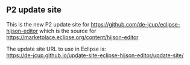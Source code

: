 ## P2 update site

This is the new P2 update site for https://github.com/de-jcup/eclipse-hijson-editor which is the source for https://marketplace.eclipse.org/content/hijson-editor


The update site URL to use in Eclipse is:  
https://de-jcup.github.io/update-site-eclipse-hijson-editor/update-site/
